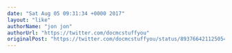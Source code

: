 ```yaml
---
date: "Sat Aug 05 09:31:34 +0000 2017"
layout: "like"
authorName: "jon jon"
authorUrl: "https://twitter.com/docmcstuffyou"
originalPost: "https://twitter.com/docmcstuffyou/status/893766421125054465"
---
```

